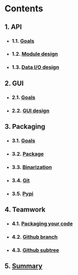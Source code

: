 # Contents
## 1. API
- ### 1.1. [Goals](mds/api_goals.md)
- ### 1.2. [Module design](mds/api_module_design.md)
- ### 1.3. [Data I/O design](mds/api_data_io_design.md)

## 2. GUI
- ### 2.1. [Goals](mds/gui_goals.md)
- ### 2.2. [GUI design](mds/gui_design.md)

## 3. Packaging
- ### 3.1. [Goals](mds/packaging_goals.md)
- ### 3.2. [Package](mds/packaging_package.md)
- ### 3.3. [Binarization](mds/packaging_binarization.md)
- ### 3.4. [Git](mds/packaging_git.md)
- ### 3.5. [Pypi](mds/packaging_pypi.md)

## 4. Teamwork
- ### 4.1. [Packaging your code](mds/co_packaging.md)
- ### 4.2. [Github branch](mds/co_github_branch.md)
- ### 4.3. [Github subtree](mds/co_github_branch.md)

## 5. [Summary](mds/summary.md)

